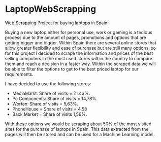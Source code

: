 # LaptopWebScrapping
Web Scrapping Project for buying laptops in Spain:

Buying a new laptop either for personal use, work or gaming is a tedious process due to the amount of pages, promotions and options that are getting bigger and bigger. 
Within Spain there are several online stores that allow greater flexibility and ease of purchase but are still many options, so for this project I decided to scrape the information and prices of the best selling computers in the most used stores within the country to compare them and reach a decision in a faster way. Within the scraped data we will be able to filter the options to get to the best priced laptop for our requirements.

I have decided to use the following stores:
- MediaMarkt: Share of visits = 21.43%. 
- Pc Components: Share of visits = 14,78%.
- Worten: Share of visits = 5,63%.
- PhoneHouse = Share of visits = 4.58
- Back Market = Share of visits 1,56%.

With these options we would be scraping about 50% of the most visited sites for the purchase of laptops in Spain.
This data extracted from the pages will then be stored and can be used for a Machine Learning model.
